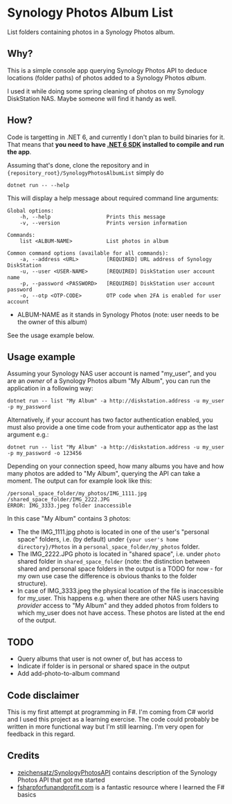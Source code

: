 # Synology Photos Album List

List folders containing photos in a Synology Photos album.


## Why?

This is a simple console app querying Synology Photos API to deduce
locations (folder paths) of photos added to a Synology Photos *album*.

I used it while doing some spring cleaning of photos on my Synology
DiskStation NAS. Maybe someone will find it handy as well.


## How?

Code is targetting in .NET 6, and currently I don't plan to build
binaries for it. That means that **you need to have [.NET 6
SDK](https://dotnet.microsoft.com/en-us/download/dotnet/6.0) installed
to compile and run the app**.

Assuming that's done, clone the repository and in
`{repository_root}/SynologyPhotosAlbumList` simply do

```dotnet run -- --help```

This will display a help message about required command line
arguments:

```
Global options:
    -h, --help                  Prints this message
    -v, --version               Prints version information

Commands:
    list <ALBUM-NAME>           List photos in album
    
Common command options (available for all commands):
    -a, --address <URL>         [REQUIRED] URL address of Synology DiskStation
    -u, --user <USER-NAME>      [REQUIRED] DiskStation user account name
    -p, --password <PASSWORD>   [REQUIRED] DiskStation user account password
    -o, --otp <OTP-CODE>        OTP code when 2FA is enabled for user account
```

* ALBUM-NAME as it stands in Synology Photos (note: user needs to be
  the owner of this album)

See the usage example below.


## Usage example

Assuming your Synology NAS user account is named "my_user", and you
are an *owner* of a Synology Photos album "My Album", you can run the
application in a following way:

```
dotnet run -- list "My Album" -a http://diskstation.address -u my_user -p my_password
```

Alternatively, if your account has two factor authentication enabled,
you must also provide a one time code from your authenticator app as
the last argument e.g.:

```
dotnet run -- list "My Album" -a http://diskstation.address -u my_user -p my_password -o 123456
```

Depending on your connection speed, how many albums you have and how
many photos are added to "My Album", querying the API can take a
moment. The output can for example look like this:

```
/personal_space_folder/my_photos/IMG_1111.jpg
/shared_space_folder/IMG_2222.JPG
ERROR: IMG_3333.jpeg folder inaccessible
```

In this case "My Album" contains 3 photos:
* The the IMG\_1111.jpg photo is located in one of the user's "personal
  space" folders, i.e. (by default) under `{your user's home
  directory}/Photos` in a `personal_space_folder/my_photos` folder.
* The IMG\_2222.JPG photo is located in "shared space", i.e. under
  `photo` shared folder in `shared_space_folder` (note: the
  distinction between shared and personal space folders in the output
  is a TODO for now - for my own use case the difference is obvious
  thanks to the folder structure).
* In case of IMG\_3333.jpeg the physical location of the file is
  inaccessible for my\_user. This happens e.g. when there are other
  NAS users having *provider* access to "My Album" and they added
  photos from folders to which my\_user does not have access. These
  photos are listed at the end of the output.


## TODO

* Query albums that user is not owner of, but has access to
* Indicate if folder is in personal or shared space in the output
* Add add-photo-to-album command


## Code disclaimer

This is my first attempt at programming in F#. I'm coming from C#
world and I used this project as a learning exercise. The code could
probably be written in more functional way but I'm still learning. I'm
very open for feedback in this regard.


## Credits

* [zeichensatz/SynologyPhotosAPI](https://github.com/zeichensatz/SynologyPhotosAPI)
  contains description of the Synology Photos API that got me started
* [fsharpforfunandprofit.com](https://fsharpforfunandprofit.com) is a
  fantastic resource where I learned the F# basics
